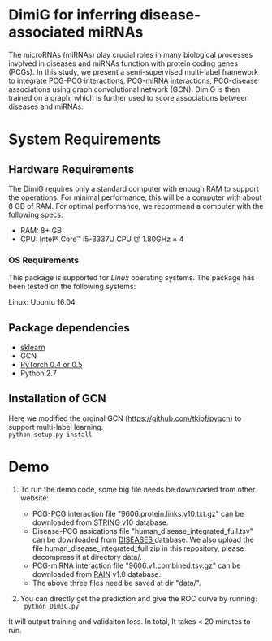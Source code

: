# DimiG for inferring disease-associated miRNAs
The microRNAs (miRNAs) play crucial roles in many biological processes involved in diseases and miRNAs function with protein coding genes (PCGs). In this study, we present a semi-supervised multi-label framework to integrate PCG-PCG interactions, PCG-miRNA interactions, PCG-disease associations using graph convolutional network (GCN). DimiG is then trained on a graph, which is further used to score associations between diseases and miRNAs.

# System Requirements

## Hardware Requirements

The DimiG requires only a standard computer with enough RAM to support the operations. For minimal performance, this will be a computer with about 8 GB of RAM. For optimal performance, we recommend a computer with the following specs:

  * RAM: 8+ GB 
  * CPU: Intel® Core™ i5-3337U CPU @ 1.80GHz × 4

### OS Requirements

This package is supported for *Linux* operating systems. The package has been tested on the following systems:

Linux: Ubuntu 16.04  


## Package dependencies
  * <a href=https://github.com/scikit-learn/scikit-learn>sklearn</a> <br>
  * GCN
  * <a href=https://pytorch.org/>PyTorch 0.4 or 0.5</a> <br>
  * Python 2.7

## Installation of GCN
Here we modified the orginal GCN (https://github.com/tkipf/pygcn) to support multi-label learning. <br> 
```python setup.py install```

# Demo
1. To run the demo code, some big file needs be downloaded from other website: <br>
   - PCG-PCG interaction file "9606.protein.links.v10.txt.gz" can be downloaded from <a href="https://string-db.org/">STRING</a> v10 database. <br>
   - Disease-PCG assications file "human_disease_integrated_full.tsv" can be downloaded from <a href="https://diseases.jensenlab.org/Downloads">DISEASES </a> database. We also upload the file human_disease_integrated_full.zip in this repository, please decompress it at directory data/.  <br>
   - PCG-miRNA interaction file "9606.v1.combined.tsv.gz" can be downloaded from <a href="https://rth.dk/resources/rain/">RAIN</a> v1.0 database. <br>
   - The above three files need be saved at dir "data/". <br> 

2. You can directly  get the prediction and give the ROC curve by running: <br>
``` python DimiG.py``` <br>

It will output training and validaiton loss. In total, It takes < 20 minutes to run.
